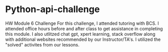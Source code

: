 # Python-api-challenge
HW Module 6 Challenge 
For this challenge, I attended tutoring with BCS.
I attended office hours before and after class to get assistance in completing this module.
I also utlitzed chat gpt, xpert learning, stack overflow along with additional websites recommended by our Instructor/TA's.
I utilized the "solved" activites from our lessons.